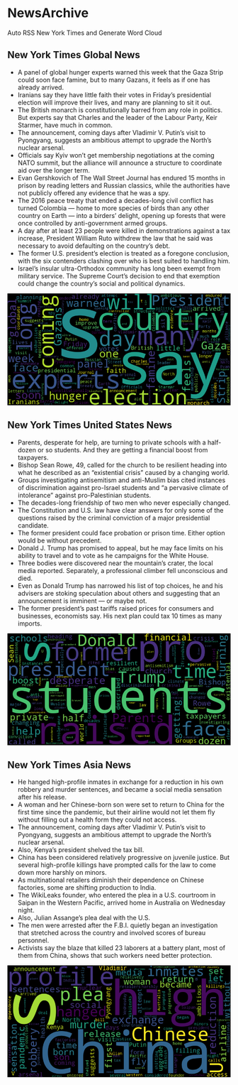 # NewsArchive
Auto RSS New York Times and Generate Word Cloud

## New York Times Global News
* A panel of global hunger experts warned this week that the Gaza Strip could soon face famine, but to many Gazans, it feels as if one has already arrived.
* Iranians say they have little faith their votes in Friday’s presidential election will improve their lives, and many are planning to sit it out.
* The British monarch is constitutionally barred from any role in politics. But experts say that Charles and the leader of the Labour Party, Keir Starmer, have much in common.
* The announcement, coming days after Vladimir V. Putin’s visit to Pyongyang, suggests an ambitious attempt to upgrade the North’s nuclear arsenal.
* Officials say Kyiv won’t get membership negotiations at the coming NATO summit, but the alliance will announce a structure to coordinate aid over the longer term.
* Evan Gershkovich of The Wall Street Journal has endured 15 months in prison by reading letters and Russian classics, while the authorities have not publicly offered any evidence that he was a spy.
* The 2016 peace treaty that ended a decades-long civil conflict has turned Colombia — home to more species of birds than any other country on Earth — into a birders’ delight, opening up forests that were once controlled by anti-government armed groups.
* A day after at least 23 people were killed in demonstrations against a tax increase, President William Ruto withdrew the law that he said was necessary to avoid defaulting on the country’s debt.
* The former U.S. president’s election is treated as a foregone conclusion, with the six contenders clashing over who is best suited to handling him.
* Israel’s insular ultra-Orthodox community has long been exempt from military service. The Supreme Court’s decision to end that exemption could change the country’s social and political dynamics.

![Global](./global.png)
## New York Times United States News
* Parents, desperate for help, are turning to private schools with a half-dozen or so students. And they are getting a financial boost from taxpayers.
* Bishop Sean Rowe, 49, called for the church to be resilient heading into what he described as an “existential crisis” caused by a changing world.
* Groups investigating antisemitism and anti-Muslim bias cited instances of discrimination against pro-Israel students and “a pervasive climate of intolerance” against pro-Palestinian students.
* The decades-long friendship of two men who never especially changed.
* The Constitution and U.S. law have clear answers for only some of the questions raised by the criminal conviction of a major presidential candidate.
* The former president could face probation or prison time. Either option would be without precedent.
* Donald J. Trump has promised to appeal, but he may face limits on his ability to travel and to vote as he campaigns for the White House.
* Three bodies were discovered near the mountain’s crater, the local media reported. Separately, a professional climber fell unconscious and died.
* Even as Donald Trump has narrowed his list of top choices, he and his advisers are stoking speculation about others and suggesting that an announcement is imminent — or maybe not.
* The former president’s past tariffs raised prices for consumers and businesses, economists say. His next plan could tax 10 times as many imports.

![US](./usnews.png)
## New York Times Asia News
* He hanged high-profile inmates in exchange for a reduction in his own robbery and murder sentences, and became a social media sensation after his release.
* A woman and her Chinese-born son were set to return to China for the first time since the pandemic, but their airline would not let them fly without filling out a health form they could not access.
* The announcement, coming days after Vladimir V. Putin’s visit to Pyongyang, suggests an ambitious attempt to upgrade the North’s nuclear arsenal.
* Also, Kenya’s president shelved the tax bill.
* China has been considered relatively progressive on juvenile justice. But several high-profile killings have prompted calls for the law to come down more harshly on minors.
* As multinational retailers diminish their dependence on Chinese factories, some are shifting production to India.
* The WikiLeaks founder, who entered the plea in a U.S. courtroom in Saipan in the Western Pacific, arrived home in Australia on Wednesday night.
* Also, Julian Assange’s plea deal with the U.S.
* The men were arrested after the F.B.I. quietly began an investigation that stretched across the country and involved scores of bureau personnel.
* Activists say the blaze that killed 23 laborers at a battery plant, most of them from China, shows that such workers need better protection.

![Asian](./asian.png)
